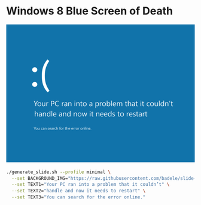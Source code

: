 # Windows 8 Blue Screen of Death

![output](./output.png)

```bash
./generate_slide.sh --profile minimal \
  --set BACKGROUND_IMG="https://raw.githubusercontent.com/badele/slide-generator-templates/refs/heads/main/windows8_BSOD/template.svg" \
  --set TEXT1="Your PC ran into a problem that it couldn’t" \
  --set TEXT2="handle and now it needs to restart" \
  --set TEXT3="You can search for the error online."
```
